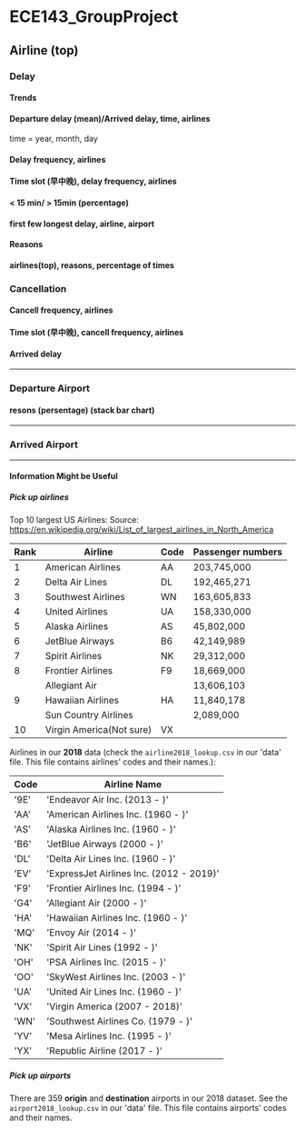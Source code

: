 # ECE143_GroupProject

## Airline (top)

### Delay

#### Trends
#### Departure delay (mean)/Arrived delay, time, airlines
time = year, month, day
#### Delay frequency, airlines
#### Time slot (早中晚), delay frequency, airlines
#### < 15 min/ > 15min (percentage)
#### first few longest delay, airline, airport

#### Reasons
#### airlines(top), reasons, percentage of times

### Cancellation

#### Cancell frequency, airlines
#### Time slot (早中晚), cancell frequency, airlines


#### Arrived delay 


----

### Departure Airport

#### resons (persentage) (stack bar chart)

----

### Arrived Airport
----

#### Information Might be Useful

##### Pick up airlines

Top 10 largest US Airlines:
Source: https://en.wikipedia.org/wiki/List_of_largest_airlines_in_North_America

|Rank|Airline|Code|Passenger numbers|
|---|---|---|---|
|1|American Airlines|AA|203,745,000|
|2|Delta Air Lines|DL|192,465,271|
|3|Southwest Airlines|WN|163,605,833|
|4|United Airlines|UA|158,330,000|
|5|Alaska Airlines|AS|45,802,000|
|6|JetBlue Airways|B6|42,149,989|
|7|Spirit Airlines|NK|29,312,000|
|8|Frontier Airlines|F9|18,669,000|
||Allegiant Air||13,606,103|
|9|Hawaiian Airlines|HA|11,840,178|
||Sun Country Airlines||2,089,000|
|10|Virgin America(Not sure)|VX||

Airlines in our **2018** data (check the `airline2018_lookup.csv` in our 'data' file. This file contains airlines' codes and their names.):

|Code|Airline Name|
|---|---|
|'9E'| 'Endeavor Air Inc. (2013 - )'|
|'AA'| 'American Airlines Inc. (1960 - )'|
|'AS'| 'Alaska Airlines Inc. (1960 - )'|
|'B6'| 'JetBlue Airways (2000 - )'|
|'DL'| 'Delta Air Lines Inc. (1960 - )'|
|'EV'| 'ExpressJet Airlines Inc. (2012 - 2019)'|
|'F9'| 'Frontier Airlines Inc. (1994 - )'|
|'G4'| 'Allegiant Air (2000 - )'|
|'HA'| 'Hawaiian Airlines Inc. (1960 - )'|
|'MQ'| 'Envoy Air (2014 - )'|
|'NK'| 'Spirit Air Lines (1992 - )'|
|'OH'| 'PSA Airlines Inc. (2015 - )'|
|'OO'| 'SkyWest Airlines Inc. (2003 - )'|
|'UA'| 'United Air Lines Inc. (1960 - )'|
|'VX'| 'Virgin America (2007 - 2018)'|
|'WN'| 'Southwest Airlines Co. (1979 - )'|
|'YV'| 'Mesa Airlines Inc. (1995 - )'|
|'YX'| 'Republic Airline (2017 - )'|

##### Pick up airports

There are 359 **origin** and **destination** airports in our 2018 dataset. See the `airport2018_lookup.csv` in our 'data' file. This file contains airports' codes and their names.
